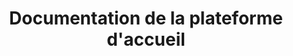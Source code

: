 ---
layout: documentation
title: Documentation de la plateforme d'accueil
permalink: /documentation/
short-title: Documentation plateforme
---